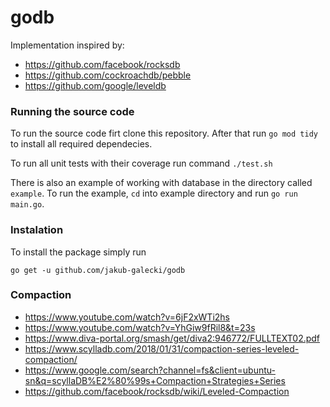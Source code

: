 # godb

Implementation inspired by:
* https://github.com/facebook/rocksdb
* https://github.com/cockroachdb/pebble 
* https://github.com/google/leveldb

### Running the source code 

To run the source code firt clone this repository. After that run `go mod tidy` to install all required dependecies. 

To run all unit tests with their coverage run command `./test.sh`

There is also an example of working with database in the directory called `example`. To run the example, `cd` into example directory and run `go run main.go`.

### Instalation 

To install the package simply run 
```
go get -u github.com/jakub-galecki/godb
```

### Compaction

* https://www.youtube.com/watch?v=6jF2xWTi2hs
* https://www.youtube.com/watch?v=YhGiw9fRil8&t=23s
* https://www.diva-portal.org/smash/get/diva2:946772/FULLTEXT02.pdf
* https://www.scylladb.com/2018/01/31/compaction-series-leveled-compaction/
* https://www.google.com/search?channel=fs&client=ubuntu-sn&q=scyllaDB%E2%80%99s+Compaction+Strategies+Series
* https://github.com/facebook/rocksdb/wiki/Leveled-Compaction
